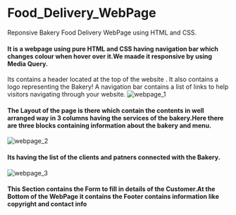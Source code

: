 # Food_Delivery_WebPage
Reponsive Bakery Food Delivery WebPage using HTML and CSS.
#### It is a webpage using pure HTML and CSS having navigation bar which changes colour when hover over it.We maade it responsive by using Media Query.
Its contains a header located at the top of the website . It also contains a logo representing the Bakery!
A navigation bar contains a list of links to help visitors navigating through your website.
![webpage_1](https://user-images.githubusercontent.com/54896331/107781509-fbe6c580-6d6d-11eb-81bf-1007e2616d39.png)
#### The Layout of the page is there which contain the contents in well arranged way in 3 columns having the services of the bakery.Here there are three blocks containing information about the bakery and menu. 
![webpage_2](https://user-images.githubusercontent.com/54896331/107783205-030ed300-6d70-11eb-9720-0612b43990ea.png)
#### Its having the list of the clients and patners connected with the Bakery.
![webpage_3](https://user-images.githubusercontent.com/54896331/107784440-77964180-6d71-11eb-9d6b-ecaeca167a9a.png)
#### This Section contains the Form to fill in details of the Customer.At the Bottom of the WebPage it contains the Footer contains information like copyright and contact info



